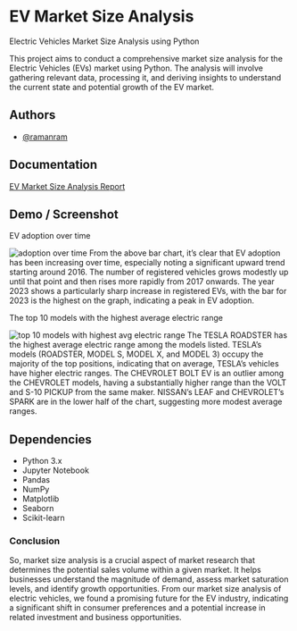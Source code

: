 # EV Market Size Analysis

Electric Vehicles Market Size Analysis using Python

This project aims to conduct a comprehensive market size analysis for the Electric Vehicles (EVs) market using Python. 
The analysis will involve gathering relevant data, processing it, and deriving insights to understand the current state 
and potential growth of the EV market.

## Authors

- [@ramanram](https://github.com/raman2-dev)

## Documentation

[EV Market Size Analysis Report](https://github.com/raman2-dev/Credit_Card_Financial_Dashboard/blob/main/Demo/Credit_Card_Report.pdf)

## Demo / Screenshot

EV adoption over time

![adoption over time](https://github.com/raman2-dev/EV-Market-Size-Analysis/assets/80435227/f17b5d19-ea8d-4e7a-bae0-9b34ac3771e4)
From the above bar chart, it’s clear that EV adoption has been increasing over time, especially noting a significant 
upward trend starting around 2016. The number of registered vehicles grows modestly up until that point and then rises
more rapidly from 2017 onwards. The year 2023 shows a particularly sharp increase in registered EVs, with the bar for 
2023 is the highest on the graph, indicating a peak in EV adoption.

The top 10 models with the highest average electric range

![top 10 models with highest avg electric range](https://github.com/raman2-dev/EV-Market-Size-Analysis/assets/80435227/2256ad19-e68e-42e8-a871-1e468ac8d185)
The TESLA ROADSTER has the highest average electric range among the models listed. TESLA’s models (ROADSTER, MODEL S, MODEL X,
and MODEL 3) occupy the majority of the top positions, indicating that on average, TESLA’s vehicles have higher electric ranges. 
The CHEVROLET BOLT EV is an outlier among the CHEVROLET models, having a substantially higher range than the VOLT and S-10 PICKUP 
from the same maker. NISSAN’s LEAF and CHEVROLET’s SPARK are in the lower half of the chart, suggesting more modest average ranges.

## Dependencies

- Python 3.x
- Jupyter Notebook
- Pandas
- NumPy
- Matplotlib
- Seaborn
- Scikit-learn

### Conclusion

So, market size analysis is a crucial aspect of market research that determines the potential sales volume within a given market.
It helps businesses understand the magnitude of demand, assess market saturation levels, and identify growth opportunities. From 
our market size analysis of electric vehicles, we found a promising future for the EV industry, indicating a significant shift 
in consumer preferences and a potential increase in related investment and business opportunities.
